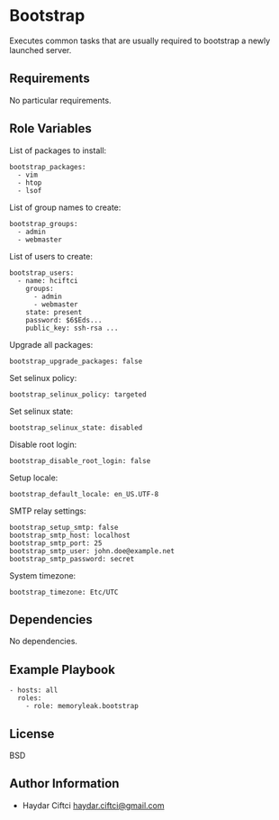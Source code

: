 Bootstrap
=========

Executes common tasks that are usually required to bootstrap a newly launched server.

Requirements
------------

No particular requirements.

Role Variables
--------------
List of packages to install:
```
bootstrap_packages:
  - vim
  - htop
  - lsof
```

List of group names to create:
```
bootstrap_groups: 
  - admin
  - webmaster
```
List of users to create:
```
bootstrap_users: 
  - name: hciftci
    groups: 
      - admin
      - webmaster
    state: present
    password: $6$Eds...
    public_key: ssh-rsa ...
```
Upgrade all packages:
```
bootstrap_upgrade_packages: false
```
Set selinux policy:
```
bootstrap_selinux_policy: targeted
```
Set selinux state:
```
bootstrap_selinux_state: disabled
```
Disable root login:
```
bootstrap_disable_root_login: false
```

Setup locale:
```
bootstrap_default_locale: en_US.UTF-8
```

SMTP relay settings:
```
bootstrap_setup_smtp: false
bootstrap_smtp_host: localhost
bootstrap_smtp_port: 25
bootstrap_smtp_user: john.doe@example.net
bootstrap_smtp_password: secret
```
System timezone:

```
bootstrap_timezone: Etc/UTC
```

Dependencies
------------

No dependencies.

Example Playbook
----------------
```
- hosts: all
  roles:
    - role: memoryleak.bootstrap
```
License
-------

BSD

Author Information
------------------

* Haydar Ciftci <haydar.ciftci@gmail.com>
